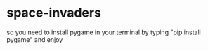 # space-invaders
so you need to install pygame in your terminal by typing "pip install pygame" and enjoy
